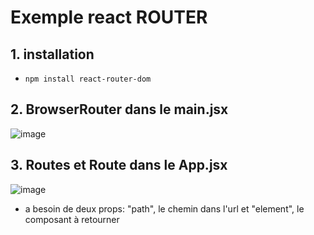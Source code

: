 # Exemple react ROUTER

## 1. installation
- `` npm install react-router-dom ``
## 2. BrowserRouter dans le main.jsx
   ![image](https://github.com/user-attachments/assets/c729c20d-30b2-41b9-9717-29daa621b6aa)

## 3. Routes et Route dans le App.jsx
   ![image](https://github.com/user-attachments/assets/e10c1e3f-185e-478e-b9ba-a97e1d029db1)

- <Route/> a besoin de deux props: "path", le chemin dans l'url et "element", le composant à retourner

   



